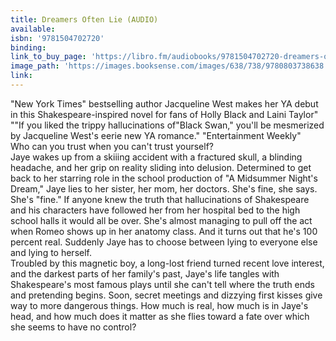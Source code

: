 ```yaml
---
title: Dreamers Often Lie (AUDIO)
available:
isbn: '9781504702720'
binding:
link_to_buy_page: 'https://libro.fm/audiobooks/9781504702720-dreamers-often-lie'
image_path: 'https://images.booksense.com/images/638/738/9780803738638.jpg'
link:
---
```



"New York Times" bestselling author Jacqueline West makes her YA debut in this Shakespeare-inspired novel for fans of Holly Black and Laini Taylor"&nbsp;
<br>""If you liked the trippy hallucinations of"Black Swan," you'll be mesmerized by Jacqueline West's eerie new YA romance." "Entertainment Weekly"&nbsp;
<br>Who can you trust when you can't trust yourself?&nbsp;
<br>Jaye wakes up from a skiiing accident with a fractured skull, a blinding headache, and her grip on reality sliding into delusion. Determined to get back to her starring role in the school production of "A Midsummer Night's Dream," Jaye lies to her sister, her mom, her doctors. She's fine, she says. She's "fine." If anyone knew the truth that hallucinations of Shakespeare and his characters have followed her from her hospital bed to the high school halls it would all be over. She's almost managing to pull off the act when Romeo shows up in her anatomy class. And it turns out that he's 100 percent real. Suddenly Jaye has to choose between lying to everyone else and lying to herself.&nbsp;
<br>Troubled by this magnetic boy, a long-lost friend turned recent love interest, and the darkest parts of her family's past, Jaye's life tangles with Shakespeare's most famous plays until she can't tell where the truth ends and pretending begins. Soon, secret meetings and dizzying first kisses give way to more dangerous things. How much is real, how much is in Jaye's head, and how much does it matter as she flies toward a fate over which she seems to have no control?